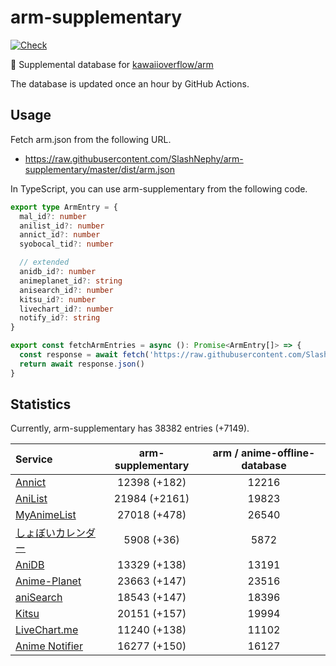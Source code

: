 # arm-supplementary

[![Check](https://github.com/SlashNephy/arm-supplementary/actions/workflows/check-node.yml/badge.svg)](https://github.com/SlashNephy/arm-supplementary/actions/workflows/check-node.yml)

💊 Supplemental database for [kawaiioverflow/arm](https://github.com/kawaiioverflow/arm)

The database is updated once an hour by GitHub Actions.

## Usage

Fetch arm.json from the following URL.

- https://raw.githubusercontent.com/SlashNephy/arm-supplementary/master/dist/arm.json

In TypeScript, you can use arm-supplementary from the following code.

```TypeScript
export type ArmEntry = {
  mal_id?: number
  anilist_id?: number
  annict_id?: number
  syobocal_tid?: number

  // extended
  anidb_id?: number
  animeplanet_id?: string
  anisearch_id?: number
  kitsu_id?: number
  livechart_id?: number
  notify_id?: string
}

export const fetchArmEntries = async (): Promise<ArmEntry[]> => {
  const response = await fetch('https://raw.githubusercontent.com/SlashNephy/arm-supplementary/master/dist/arm.json')
  return await response.json()
}
```

## Statistics

Currently, arm-supplementary has 38382 entries (+7149).

| Service                                     | arm-supplementary | arm / anime-offline-database |
| :------------------------------------------ | :---------------: | :--------------------------: |
| [Annict](https://annict.com)                |   12398 (+182)    |            12216             |
| [AniList](https://anilist.co)               |   21984 (+2161)   |            19823             |
| [MyAnimeList](https://myanimelist.net)      |   27018 (+478)    |            26540             |
| [しょぼいカレンダー](https://cal.syoboi.jp) |    5908 (+36)     |             5872             |
| [AniDB](https://anidb.net)                  |   13329 (+138)    |            13191             |
| [Anime-Planet](https://anime-planet.com)    |   23663 (+147)    |            23516             |
| [aniSearch](https://anisearch.com)          |   18543 (+147)    |            18396             |
| [Kitsu](https://kitsu.io)                   |   20151 (+157)    |            19994             |
| [LiveChart.me](https://livechart.me)        |   11240 (+138)    |            11102             |
| [Anime Notifier](https://notify.moe)        |   16277 (+150)    |            16127             |
